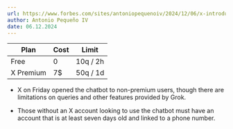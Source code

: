 ```yaml
---
url: https://www.forbes.com/sites/antoniopequenoiv/2024/12/06/x-introduces-free-version-of-grok-with-these-limits/
author: Antonio Pequeño IV
date: 06.12.2024
---
```


| Plan      | Cost  | Limit    |
|-----------|-------|----------|
| Free      | 0     | 10q / 2h |
| X Premium | 7$    | 50q / 1d |

* X on Friday opened the chatbot to non-premium users, though there are limitations on queries and other features provided by Grok.

* Those without an X account looking to use the chatbot must have an account that is at least seven days old and linked to a phone number.
